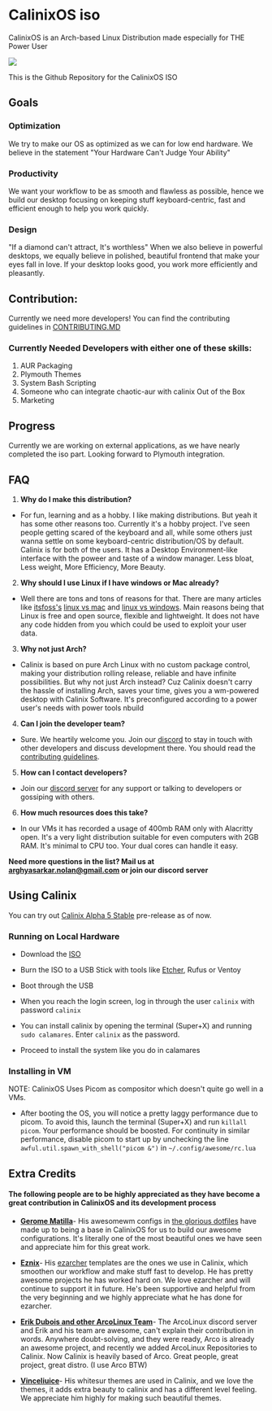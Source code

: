 
# CalinixOS iso

CalinixOS is an Arch-based Linux Distribution made especially for THE Power User

![](https://get.calinix.tech/assets/img/hero-img.png)

This is the Github Repository for the CalinixOS ISO

## Goals
### Optimization
We try to make our OS as optimized as we can for low end hardware. We believe in the statement "Your Hardware Can't Judge Your Ability"

### Productivity
We want your workflow to be as smooth and flawless as possible, hence we build our desktop focusing on keeping stuff keyboard-centric, fast and efficient enough to help you work quickly.

### Design
"If a diamond can't attract, It's worthless"
When we also believe in powerful desktops, we equally believe in polished, beautiful frontend that make your eyes fall in love. If your desktop looks good, you work more efficiently and pleasantly.

## Contribution:

Currently we need more developers! You can find the contributing guidelines in [CONTRIBUTING.MD](./CONTRIBUTING.md)

### Currently Needed Developers with either one of these skills:

1. AUR Packaging
2. Plymouth Themes
3. System Bash Scripting
4. Someone who can integrate chaotic-aur with calinix Out of the Box
5. Marketing

## Progress

Currently we are working on external applications, as we have nearly completed the iso part. Looking forward to Plymouth integration. 

## FAQ

1. **Why do I make this distribution?**

- For fun, learning and as a hobby. I like making distributions. But yeah it has some other reasons too. Currently it's a hobby project. I've seen people getting scared of the keyboard and all, while some others just wanna settle on some keyboard-centric distribution/OS by default. Calinix is for both of the users. It has a Desktop Environment-like interface with the poweer and taste of a window manager. Less bloat, Less weight, More Efficiency, More Beauty.

2. **Why should I use Linux if I have windows or Mac already?**

- Well there are tons and tons of reasons for that. There are many articles like [itsfoss's](https://itsfoss.com) [linux vs mac](https://itsfoss.com/linux-vs-mac/) and [linux vs windows](https://itsfoss.com/linux-better-than-windows/). Main reasons being that Linux is free and open source, flexible and lightweight. It does not have any code hidden from you which could be used to exploit your user data.

3. **Why not just Arch?**

- Calinix is based on pure Arch Linux with no custom package control, making your distribution rolling release, reliable and have infinite possibilities. But why not just Arch instead? Cuz Calinix doesn't carry the hassle of installing Arch, saves your time, gives you a wm-powered desktop with Calinix Software. It's preconfigured according to a power user's needs with power tools nbuild

4. **Can I join the developer team?**

- Sure. We heartily welcome you. Join our [discord](https://discord.gg/MtQddKmevk) to stay in touch with other developers and discuss development there. You should read the [contributing guidelines](./CONTRIBUTING.md). 

5. **How can I contact developers?**

- Join our [discord server](https://discord.gg/MtQddKmevk) for any support or talking to developers or gossiping with others.

6. **How much resources does this take?**

- In our VMs it has recorded a usage of 400mb RAM only with Alacritty open. It's a very light distribution suitable for even computers with 2GB RAM. It's minimal to CPU too. Your dual cores can handle it easy.

**Need more questions in the list? Mail us at arghyasarkar.nolan@gmail.com or join our discord server**

## Using Calinix

You can try out [Calinix Alpha 5 Stable](https://github.com/Calinix-Team/Calinix-Arch/releases/tag/0.5-M) pre-release as of now.

### Running on Local Hardware

- Download the [ISO](https://drive.google.com/file/d/1U8eTFyoYxjzBLMUtMoEzBDAFUp3rNR3g/view?usp=sharing)

- Burn the ISO to a USB Stick with tools like [Etcher](https://etcher.io), Rufus or Ventoy

- Boot through the USB

- When you reach the login screen, log in through the user `calinix` with password `calinix`

- You can install calinix by opening the terminal (Super+X) and running `sudo calamares`. Enter `calinix` as the password.

- Proceed to install the system like you do in calamares

### Installing in VM

NOTE: CalinixOS Uses Picom as compositor which doesn't quite go well in a VMs. 

- After booting the OS, you will notice a pretty laggy performance due to picom. To avoid this, launch the terminal (Super+X) and run `killall picom`. Your performance should be boosted. For continuity in similar performance, disable picom to start up by unchecking the line `awful.util.spawn_with_shell("picom &")` in `~/.config/awesome/rc.lua`

## Extra Credits

#### The following people are to be highly appreciated as they have become a great contribution in CalinixOS and its development process

- [**Gerome Matilla**](https://github.com/manilarome/)- His awesomewm configs in [the glorious dotfiles](https://github.com/manilarome/the-glorious-dotfiles) have made up to being a base in CalinixOS for us to build our awesome configurations. It's literally one of the most beautiful ones we have seen and appreciate him for this great work.

- [**Eznix**](https://www.youtube.com/channel/UCQrSHD-tv9nkssrD4nNGcMw)- His [ezarcher](https://sourceforge.net/projects/ezos/files/ezarcher) templates are the ones we use in Calinix, which smoothen our workflow and make stuff fast to develop. He has pretty awesome projects he has worked hard on.  We love ezarcher and will continue to support it in future. He's been supportive and helpful from the very beginning and we highly appreciate what he has done for ezarcher.

- [**Erik Dubois and other ArcoLinux Team**](https://arcolinux.com)- The ArcoLinux discord server and Erik and his team are awesome, can't explain their contribution in words. Anywhere doubt-solving, and they were ready, Arco is already an awesome project, and recently we added ArcoLinux Repositories to Calinix. Now Calinix is heavily based of Arco. Great people, great project, great distro. (I use Arco BTW)

- [**Vinceliuice**](https://github.com/vinceliuice/)- His whitesur themes are used in Calinix, and we love the themes, it adds extra beauty to calinix and has a different level feeling. We appreciate him highly for making such beautiful themes.
